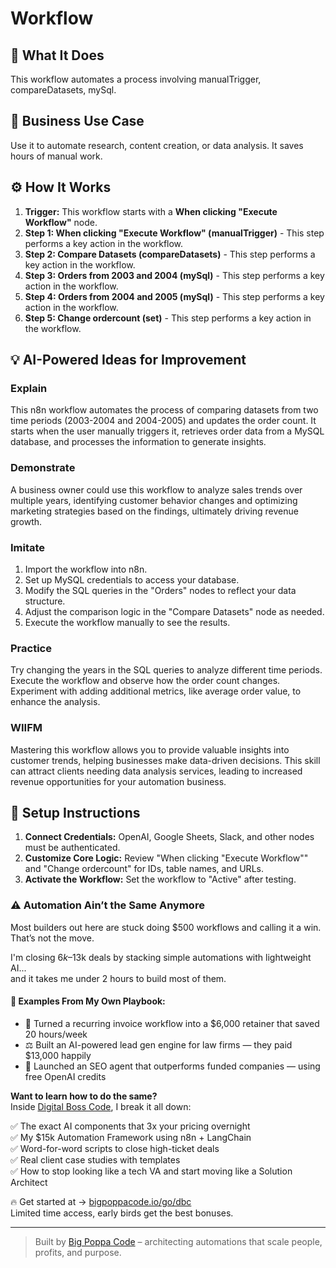 # Workflow

## 🚀 What It Does
This workflow automates a process involving manualTrigger, compareDatasets, mySql.

## 💼 Business Use Case
Use it to automate research, content creation, or data analysis. It saves hours of manual work.

## ⚙️ How It Works
1.  **Trigger:** This workflow starts with a **When clicking "Execute Workflow"** node.
2. **Step 1: When clicking "Execute Workflow" (manualTrigger)** - This step performs a key action in the workflow.
3. **Step 2: Compare Datasets (compareDatasets)** - This step performs a key action in the workflow.
4. **Step 3: Orders from 2003 and 2004 (mySql)** - This step performs a key action in the workflow.
5. **Step 4: Orders from 2004 and 2005 (mySql)** - This step performs a key action in the workflow.
6. **Step 5: Change ordercount (set)** - This step performs a key action in the workflow.

## 💡 AI-Powered Ideas for Improvement
### Explain
This n8n workflow automates the process of comparing datasets from two time periods (2003-2004 and 2004-2005) and updates the order count. It starts when the user manually triggers it, retrieves order data from a MySQL database, and processes the information to generate insights.

### Demonstrate
A business owner could use this workflow to analyze sales trends over multiple years, identifying customer behavior changes and optimizing marketing strategies based on the findings, ultimately driving revenue growth.

### Imitate
1. Import the workflow into n8n.
2. Set up MySQL credentials to access your database.
3. Modify the SQL queries in the "Orders" nodes to reflect your data structure.
4. Adjust the comparison logic in the "Compare Datasets" node as needed.
5. Execute the workflow manually to see the results.

### Practice
Try changing the years in the SQL queries to analyze different time periods. Execute the workflow and observe how the order count changes. Experiment with adding additional metrics, like average order value, to enhance the analysis.

### WIIFM
Mastering this workflow allows you to provide valuable insights into customer trends, helping businesses make data-driven decisions. This skill can attract clients needing data analysis services, leading to increased revenue opportunities for your automation business.

## 🔧 Setup Instructions
1. **Connect Credentials:** OpenAI, Google Sheets, Slack, and other nodes must be authenticated.
2. **Customize Core Logic:** Review "When clicking "Execute Workflow"" and "Change ordercount" for IDs, table names, and URLs.
3. **Activate the Workflow:** Set the workflow to "Active" after testing.

### ⚠️ Automation Ain’t the Same Anymore

Most builders out here are stuck doing $500 workflows and calling it a win.  
That’s not the move.  

I'm closing $6k–$13k deals by stacking simple automations with lightweight AI...  
and it takes me under 2 hours to build most of them.

#### 🧠 Examples From My Own Playbook:
- 🔁 Turned a recurring invoice workflow into a $6,000 retainer that saved 20 hours/week  
- ⚖️ Built an AI-powered lead gen engine for law firms — they paid $13,000 happily  
- 🚀 Launched an SEO agent that outperforms funded companies — using free OpenAI credits  

**Want to learn how to do the same?**  
Inside [Digital Boss Code](https://bigpoppacode.io/go/dbc), I break it all down:

✅ The exact AI components that 3x your pricing overnight  
✅ My $15k Automation Framework using n8n + LangChain  
✅ Word-for-word scripts to close high-ticket deals  
✅ Real client case studies with templates  
✅ How to stop looking like a tech VA and start moving like a Solution Architect  

🔥 Get started at → [bigpoppacode.io/go/dbc](https://bigpoppacode.io/go/dbc)  
Limited time access, early birds get the best bonuses.

---
> Built by [Big Poppa Code](https://bigpoppacode.io) – architecting automations that scale people, profits, and purpose.
